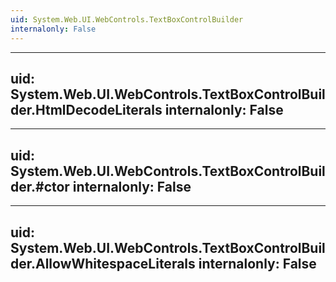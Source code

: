 ```yaml
---
uid: System.Web.UI.WebControls.TextBoxControlBuilder
internalonly: False
---
```


---
uid: System.Web.UI.WebControls.TextBoxControlBuilder.HtmlDecodeLiterals
internalonly: False
---

---
uid: System.Web.UI.WebControls.TextBoxControlBuilder.#ctor
internalonly: False
---

---
uid: System.Web.UI.WebControls.TextBoxControlBuilder.AllowWhitespaceLiterals
internalonly: False
---
